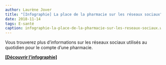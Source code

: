 ```yaml
---
author: Laurène Jover
title: "[Infographie] La place de la pharmacie sur les réseaux sociaux"
date: 2018-11-14
tags: E-santé
caption: infographie-la-place-de-la-pharmacie-sur-les-reseaux-sociaux.webp
---
```


Vous trouverez plus d’informations sur les réseaux sociaux utilisés au quotidien pour le compte d’une pharmacie.

**[[Découvrir l’infographie]](https://create.piktochart.com/output/30687334-kg-cm-officinal)**
